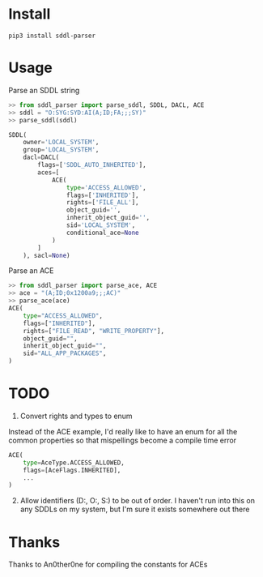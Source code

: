 # Install
```
pip3 install sddl-parser
```

# Usage
Parse an SDDL string

```py
>> from sddl_parser import parse_sddl, SDDL, DACL, ACE
>> sddl = "O:SYG:SYD:AI(A;ID;FA;;;SY)"
>> parse_sddl(sddl)

SDDL(
    owner='LOCAL_SYSTEM',
    group='LOCAL_SYSTEM',
    dacl=DACL(
        flags=['SDDL_AUTO_INHERITED'],
        aces=[
            ACE(
                type='ACCESS_ALLOWED',
                flags=['INHERITED'],
                rights=['FILE_ALL'],
                object_guid='',
                inherit_object_guid='',
                sid='LOCAL_SYSTEM',
                conditional_ace=None
            )
        ]
    ), sacl=None)
```

Parse an ACE

```py
>> from sddl_parser import parse_ace, ACE
>> ace = "(A;ID;0x1200a9;;;AC)"
>> parse_ace(ace)
ACE(
    type="ACCESS_ALLOWED",
    flags=["INHERITED"],
    rights=["FILE_READ", "WRITE_PROPERTY"],
    object_guid="",
    inherit_object_guid="",
    sid="ALL_APP_PACKAGES",
)
```

# TODO
1. Convert rights and types to enum

Instead of the ACE example, I'd really like to have an enum for all the common properties so that mispellings become a compile time error

```py
ACE(
    type=AceType.ACCESS_ALLOWED,
    flags=[AceFlags.INHERITED],
    ...
)
```

2. Allow identifiers (D:, O:, S:) to be out of order. I haven't run into this on any SDDLs on my system, but I'm sure it exists somewhere out there

# Thanks
Thanks to An0ther0ne for compiling the constants for ACEs